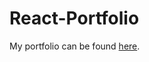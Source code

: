 # React-Portfolio



My portfolio can be found [here](https://elliottsreactportfolio.herokuapp.com/).
